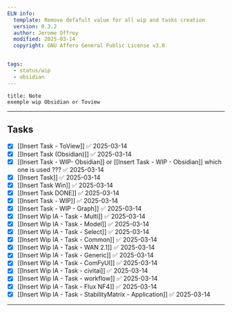 ```yaml
---
ELN info:
  template: Remove defafult value for all wip and tasks creation
  version: 0.3.2
  author: Jerome Offroy
  modified: 2025-03-14
  copyright: GNU Affero General Public License v3.0


tags:
  - status/wip
  - obsidian
---
```


````ad-note
title: Note
exemple wip Obsidian or Toview

````

---
## Tasks
- [x] [[Insert Task - ToView]] ✅ 2025-03-14
- [x] [[Insert Task (Obsidian)]] ✅ 2025-03-14
- [x] [[Insert Task - WIP- Obsidian]] or [[Insert Task - WIP - Obsidian]] which one is used ??? ✅ 2025-03-14
- [x] [[Insert Task]] ✅ 2025-03-14
- [x] [[Insert Task Win]] ✅ 2025-03-14
- [x] [[Insert Task DONE]] ✅ 2025-03-14
- [x] [[Insert Task - WIP]] ✅ 2025-03-14
- [x] [[Insert Task - WIP - Graph]] ✅ 2025-03-14
- [x] [[Insert Wip IA - Task - Multi]] ✅ 2025-03-14
- [x] [[Insert Wip IA - Task - Model]] ✅ 2025-03-14
- [x] [[Insert Wip IA - Task - Select]] ✅ 2025-03-14
- [x] [[Insert Wip IA - Task - Common]] ✅ 2025-03-14
- [x] [[Insert Wip IA - Task - WAN 2.1]] ✅ 2025-03-14
- [x] [[Insert Wip IA - Task - Generic]] ✅ 2025-03-14
- [x] [[Insert Wip IA - Task - ComFyUI]] ✅ 2025-03-14
- [x] [[Insert Wip IA - Task - civitai]] ✅ 2025-03-14
- [x] [[Insert Wip IA - Task - workflow]] ✅ 2025-03-14
- [x] [[Insert Wip IA - Task - Flux NF4]] ✅ 2025-03-14
- [x] [[Insert Wip IA - Task - StabilityMatrix - Application]] ✅ 2025-03-14

---

